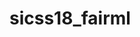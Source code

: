 # sicss18_fairml

[//]: # (This repository contains a croudsources dataset .)

[//]: # (script . )

[//]: # (detailed description of the dataset )

[//]: # (For more detailes please see our paper:)
[//]: # (The Role of In-Group Bias and Balanced Data: A Comparison of Human and Machine Recidivism Risk Predictions)
[//]: # (Arpita Biswas, Marta Kolczynska, Saana Rantanen, Polina Rozenshtein)

[//]: # (If you use this data in your research please cite our corresponding paper.)

[//]: # (bibtex entry:)
